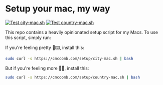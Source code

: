 # Setup your mac, my way
[![Test city-mac.sh](https://github.com/cmccomb/setup/actions/workflows/test-city-mac-sh.yml/badge.svg)](https://github.com/cmccomb/setup/actions/workflows/test-city-mac-sh.yml)
[![Test country-mac.sh](https://github.com/cmccomb/setup/actions/workflows/test-country-mac-sh.yml/badge.svg)](https://github.com/cmccomb/setup/actions/workflows/test-country-mac-sh.yml)

This repo contains a heavily opinionated setup script for my Macs. To use this script, simply run:
    
If you're feeling pretty 💪⌨️, install this:
```bash
sudo curl -s https://cmccomb.com/setup/city-mac.sh | bash
```

But if you're feeling more 🤠👾, install this:
```bash
sudo curl -s https://cmccomb.com/setup/country-mac.sh | bash
```
